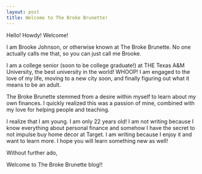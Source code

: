 ```yaml
---
layout: post
title: Welcome to The Broke Brunette!
---
```


Hello! Howdy! Welcome!

I am Brooke Johnson, or otherwise known at The Broke Brunette. No one actually calls me that, so you can just call me Brooke.

I am a college senior (soon to be college graduate!) at THE Texas A&M University, the best university in the world! WHOOP! I am engaged to the love of my life, moving to a new city soon, and finally figuring out what it means to be an adult.

The Broke Brunette stemmed from a desire within myself to learn about my own finances. I quickly realized this was a passion of mine, combined with my love for helping people and teaching.

I realize that I am young. I am only 22 years old! I am not writing because I know everything about personal finance and somehow I have the secret to not impulse buy home décor at Target. I am writing because I enjoy it and want to learn more. I hope you will learn something new as well!

Without further ado,

Welcome to The Broke Brunette blog!!

